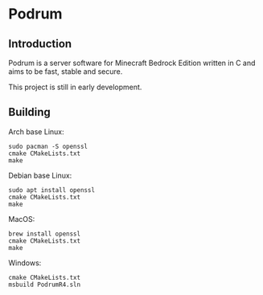 # Podrum

## Introduction
Podrum is a server software for Minecraft Bedrock Edition written in C and aims to be fast, stable and secure.

This project is still in early development.

## Building

Arch base Linux:
```
sudo pacman -S openssl
cmake CMakeLists.txt
make
```
Debian base Linux:
```
sudo apt install openssl
cmake CMakeLists.txt
make
```
MacOS:
```
brew install openssl
cmake CMakeLists.txt
make
```

Windows:
```
cmake CMakeLists.txt
msbuild PodrumR4.sln
```
